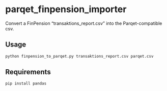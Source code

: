 # parqet_finpension_importer

Convert a FinPension “transaktions_report.csv” into the Parqet-compatible csv.

## Usage
```bash
python finpension_to_parqet.py transaktions_report.csv parqet.csv
```

## Requirements
```bash
pip install pandas
```
